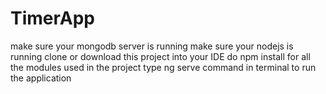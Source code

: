 # TimerApp
make sure your mongodb server is running
make sure your nodejs is running
clone or download this project into your IDE
do npm install for all the modules used in the project
type ng serve command in terminal to run the application 
